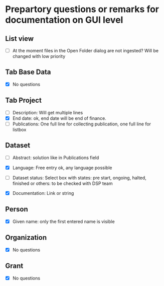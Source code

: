 <!---
Copyright © 2015-2019 the contributors (see Contributors.md).

This file is part of Knora.

Knora is free software: you can redistribute it and/or modify
it under the terms of the GNU Affero General Public License as published
by the Free Software Foundation, either version 3 of the License, or
(at your option) any later version.

Knora is distributed in the hope that it will be useful,
but WITHOUT ANY WARRANTY; without even the implied warranty of
MERCHANTABILITY or FITNESS FOR A PARTICULAR PURPOSE.  See the
GNU Affero General Public License for more details.

You should have received a copy of the GNU Affero General Public
License along with Knora.  If not, see <http://www.gnu.org/licenses/>.
-->

# Prepartory questions or remarks for documentation on GUI level

## List view 

- [ ] At the moment files in the Open Folder dialog are not ingested? Will 
be changed with low priority


## Tab Base Data

- [X] No questions

## Tab Project

- [ ] Description: Will get multiple lines
- [x] End date: ok, end date will be end of finance.
- [ ] Publications: One full line for collecting publication, one full line for listbox

## Dataset

- [ ] Abstract: solution like in Publications field
- [x] Language: Free entry ok, any language possible
- [ ] Dataset status: Select box with states: pre start, ongoing, halted, finished 
or others: to be checked with DSP team
- [x] Documentation: Link or string


## Person

- [X] Given name: only the first entered name is visible

## Organization

- [X] No questions

## Grant

- [x] No questions
